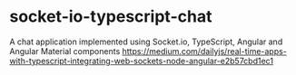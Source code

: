 # socket-io-typescript-chat
A chat application implemented using Socket.io, TypeScript, Angular and Angular Material components https://medium.com/dailyjs/real-time-apps-with-typescript-integrating-web-sockets-node-angular-e2b57cbd1ec1
